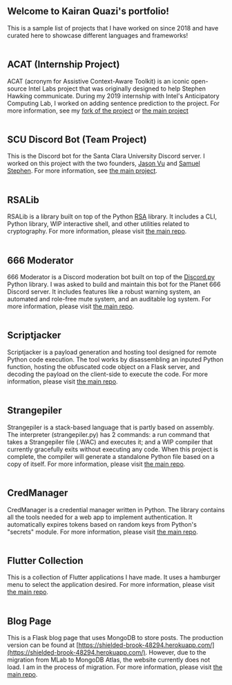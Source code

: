 ## Welcome to Kairan Quazi's portfolio!
This is a sample list of projects that I have worked on since 2018 and have curated here to showcase different languages and frameworks!<br><br>
## ACAT (Internship Project)
ACAT (acronym for Assistive Context-Aware Toolkit) is an iconic open-source Intel Labs project that was originally designed to help Stephen Hawking communicate. During my 2019
internship with Intel's Anticipatory Computing Lab, I worked on adding sentence prediction to the project. For more information, see my [fork of the project](https://github.com/kquaziportfolio/Intel-Labs-ACAT) or [the main project](https://github.com/intel/acat)<br><br>
## SCU Discord Bot (Team Project)
This is the Discord bot for the Santa Clara University Discord server. I worked on this project with the two founders, [Jason Vu](https://github.com/jasonanhvu) and [Samuel Stephen](https://github.com/Saamstep). For more information, see [the main project](https://github.com/jasonanhvu/scu-discord-bot).<br><br>
## RSALib
RSALib is a library built on top of the Python [RSA](https://pypi.org/project/rsa/) library. It includes a CLI, Python library, WIP interactive shell, and other utilities related to cryptography. For more information, please visit [the main repo](https://github.com/kquaziportfolio/rsalib).<br><br>
## 666 Moderator
666 Moderator is a Discord moderation bot built on top of the [Discord.py](https://discordpy.readthedocs.io/en/latest/) Python library. I was asked to build and maintain this bot for the Planet 666 Discord server. It includes features like a robust warning system, an automated and role-free mute system, and an auditable log system. For more information, please visit [the main repo](https://github.com/kquaziportfolio/666-Moderator).<br><br>
## Scriptjacker
Scriptjacker is a payload generation and hosting tool designed for remote Python code execution. The tool works by disassembling an inputed Python function, hosting the obfuscated code object on a Flask server, and decoding the payload on the client-side to execute the code. For more information, please visit [the main repo](https://github.com/kquaziportfolio/scriptjacker).<br><br>
## Strangepiler
Strangepiler is a stack-based language that is partly based on assembly. The interpreter (strangepiler.py) has 2 commands: a run command that takes a Strangepiler file (.WAC) and executes it; and a WIP compiler that currently gracefully exits without executing any code. When this project is complete, the compiler will generate a standalone Python file based on a copy of itself. For more information, please visit [the main repo](https://github.com/kquaziportfolio/strangepiler).<br><br>
## CredManager
CredManager is a credential manager written in Python. The library contains all the tools needed for a web app to implement authentication. It automatically expires tokens based on random keys from Python's "secrets" module. For more information, please visit [the main repo](https://github.com/kquaziportfolio/credmanager).<br><br>
## Flutter Collection
This is a collection of Flutter applications I have made. It uses a hamburger menu to select the application desired. For more information, please visit [the main repo](https://github.com/kquaziportfolio/flutter_collection).<br><br>
## Blog Page
This is a Flask blog page that uses MongoDB to store posts. The production version can be found at [https://shielded-brook-48294.herokuapp.com/](https://shielded-brook-48294.herokuapp.com/). However, due to the migration from MLab to MongoDB Atlas, the website currently does not load. I am in the process of migration. For more information, please visit [the main repo](https://github.com/kquaziportfolio/flaskblog).<br><br>
